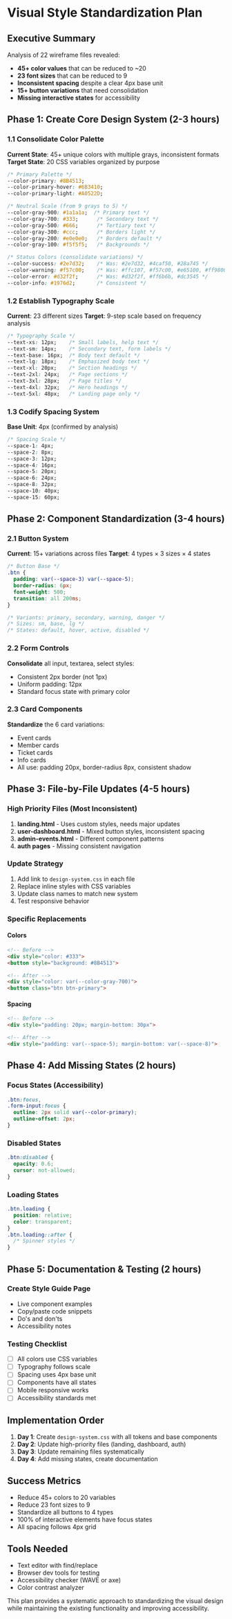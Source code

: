 # Visual Style Standardization Plan

## Executive Summary
Analysis of 22 wireframe files revealed:
- **45+ color values** that can be reduced to ~20
- **23 font sizes** that can be reduced to 9
- **Inconsistent spacing** despite a clear 4px base unit
- **15+ button variations** that need consolidation
- **Missing interactive states** for accessibility

## Phase 1: Create Core Design System (2-3 hours)

### 1.1 Consolidate Color Palette
**Current State**: 45+ unique colors with multiple grays, inconsistent formats
**Target State**: 20 CSS variables organized by purpose

```css
/* Primary Palette */
--color-primary: #8B4513;
--color-primary-hover: #6B3410;
--color-primary-light: #A0522D;

/* Neutral Scale (from 9 grays to 5) */
--color-gray-900: #1a1a1a;  /* Primary text */
--color-gray-700: #333;      /* Secondary text */
--color-gray-500: #666;      /* Tertiary text */
--color-gray-300: #ccc;      /* Borders light */
--color-gray-200: #e0e0e0;   /* Borders default */
--color-gray-100: #f5f5f5;   /* Backgrounds */

/* Status Colors (consolidate variations) */
--color-success: #2e7d32;    /* Was: #2e7d32, #4caf50, #28a745 */
--color-warning: #f57c00;    /* Was: #ffc107, #f57c00, #e65100, #ff9800 */
--color-error: #d32f2f;      /* Was: #d32f2f, #ff6b6b, #dc3545 */
--color-info: #1976d2;       /* Consistent */
```

### 1.2 Establish Typography Scale
**Current**: 23 different sizes
**Target**: 9-step scale based on frequency analysis

```css
/* Typography Scale */
--text-xs: 12px;    /* Small labels, help text */
--text-sm: 14px;    /* Secondary text, form labels */
--text-base: 16px;  /* Body text default */
--text-lg: 18px;    /* Emphasized body text */
--text-xl: 20px;    /* Section headings */
--text-2xl: 24px;   /* Page sections */
--text-3xl: 28px;   /* Page titles */
--text-4xl: 32px;   /* Hero headings */
--text-5xl: 48px;   /* Landing page only */
```

### 1.3 Codify Spacing System
**Base Unit**: 4px (confirmed by analysis)

```css
/* Spacing Scale */
--space-1: 4px;
--space-2: 8px;
--space-3: 12px;
--space-4: 16px;
--space-5: 20px;
--space-6: 24px;
--space-8: 32px;
--space-10: 40px;
--space-15: 60px;
```

## Phase 2: Component Standardization (3-4 hours)

### 2.1 Button System
**Current**: 15+ variations across files
**Target**: 4 types × 3 sizes × 4 states

```css
/* Button Base */
.btn {
  padding: var(--space-3) var(--space-5);
  border-radius: 6px;
  font-weight: 500;
  transition: all 200ms;
}

/* Variants: primary, secondary, warning, danger */
/* Sizes: sm, base, lg */
/* States: default, hover, active, disabled */
```

### 2.2 Form Controls
**Consolidate** all input, textarea, select styles:
- Consistent 2px border (not 1px)
- Uniform padding: 12px
- Standard focus state with primary color

### 2.3 Card Components
**Standardize** the 6 card variations:
- Event cards
- Member cards
- Ticket cards
- Info cards
- All use: padding 20px, border-radius 8px, consistent shadow

## Phase 3: File-by-File Updates (4-5 hours)

### High Priority Files (Most Inconsistent)
1. **landing.html** - Uses custom styles, needs major updates
2. **user-dashboard.html** - Mixed button styles, inconsistent spacing
3. **admin-events.html** - Different component patterns
4. **auth pages** - Missing consistent navigation

### Update Strategy
1. Add link to `design-system.css` in each file
2. Replace inline styles with CSS variables
3. Update class names to match new system
4. Test responsive behavior

### Specific Replacements

#### Colors
```html
<!-- Before -->
<div style="color: #333">
<button style="background: #8B4513">

<!-- After -->
<div style="color: var(--color-gray-700)">
<button class="btn btn-primary">
```

#### Spacing
```html
<!-- Before -->
<div style="padding: 20px; margin-bottom: 30px">

<!-- After -->
<div style="padding: var(--space-5); margin-bottom: var(--space-8)">
```

## Phase 4: Add Missing States (2 hours)

### Focus States (Accessibility)
```css
.btn:focus,
.form-input:focus {
  outline: 2px solid var(--color-primary);
  outline-offset: 2px;
}
```

### Disabled States
```css
.btn:disabled {
  opacity: 0.6;
  cursor: not-allowed;
}
```

### Loading States
```css
.btn.loading {
  position: relative;
  color: transparent;
}
.btn.loading::after {
  /* Spinner styles */
}
```

## Phase 5: Documentation & Testing (2 hours)

### Create Style Guide Page
- Live component examples
- Copy/paste code snippets
- Do's and don'ts
- Accessibility notes

### Testing Checklist
- [ ] All colors use CSS variables
- [ ] Typography follows scale
- [ ] Spacing uses 4px base unit
- [ ] Components have all states
- [ ] Mobile responsive works
- [ ] Accessibility standards met

## Implementation Order

1. **Day 1**: Create `design-system.css` with all tokens and base components
2. **Day 2**: Update high-priority files (landing, dashboard, auth)
3. **Day 3**: Update remaining files systematically
4. **Day 4**: Add missing states, create documentation

## Success Metrics
- Reduce 45+ colors to 20 variables
- Reduce 23 font sizes to 9
- Standardize all buttons to 4 types
- 100% of interactive elements have focus states
- All spacing follows 4px grid

## Tools Needed
- Text editor with find/replace
- Browser dev tools for testing
- Accessibility checker (WAVE or axe)
- Color contrast analyzer

This plan provides a systematic approach to standardizing the visual design while maintaining the existing functionality and improving accessibility.